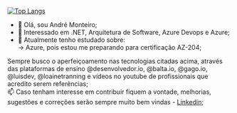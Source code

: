 [![Top Langs](https://github-readme-stats.vercel.app/api/top-langs/?username=andremonteirocb&layout=compact)](https://github.com/andremonteirocb/github-readme-stats)

- 👋 Olá, sou André Monteiro;
- 👀 Interessado em .NET, Arquitetura de Software, Azure Devops e Azure; 
- 🌱 Atualmente tenho estudado sobre:<br />
-> Azure, pois estou me preparando para certificação AZ-204;

Sempre busco o aperfeiçoamento nas tecnologias citadas acima, através das plataformas de ensino @desenvolvedor.io, @balta.io, @gago.io, @luisdev, @loainetranning e vídeos no youtube de profissionais que acredito serem referências;
<br />
📫 Caso tenham interesse em contribuir fiquem a vontade, melhorias, sugestões e correções serão sempre muito bem vindas - [Linkedin](https://www.linkedin.com/in/andr%C3%A9-monteiro-a0510428);
<!---
andremonteirocb/andremonteirocb is a ✨ special ✨ repository because its `README.md` (this file) appears on your GitHub profile.
You can click the Preview link to take a look at your changes.
--->
